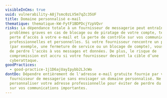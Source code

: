 ```yaml
---
visibleInCms: true
uuid: vulnerability-A8j7smc0zLV5m7qZc35UF
title: Domaine personnalisé e-mail
thematique: thematique-kW-FytF1BDPDcjYzpVQvr
risks: La dépendance totale à un fournisseur de messagerie peut entraîner des
  problèmes graves en cas de blocage ou de piratage de votre compte, tels que la
  perte d’accès à votre e-mail et la perte de contrôle sur vos communications
  professionnelles et personnelles. Si votre fournisseur rencontre un problème
  (par exemple, une fermeture de service ou un blocage de compte), vous risquez
  de perdre l'accès à vos messages et données. De plus, le risque de
  compromission est accru si votre fournisseur devient la cible d’une
  cyberattaque.
goodPractices:
  - good-practice-1j1D6ajUayIpybb2LJcWo
dontDo: Dépendre entièrement de l'adresse e-mail gratuite fournie par votre
  fournisseur de messagerie sans envisager un domaine personnalisé. Ne pas
  personnaliser votre adresse professionnelle pour éviter de perdre du contrôle
  sur vos communications importantes.
---
```

